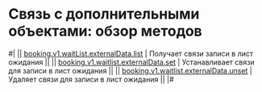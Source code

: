 # Связь с дополнительными объектами: обзор методов


#|
|| [booking.v1.waitList.externalData.list](./booking-v1-waitlist-externaldata-list.md) | Получает связи записи в лист ожидания ||
|| [booking.v1.waitlist.externalData.set](./booking-v1-waitlist-externaldata-set.md) | Устанавливает связи для записи в лист ожидания ||
|| [booking.v1.waitlist.externalData.unset](./booking-v1-waitlist-externaldata-unset.md) | Удаляет связи для записи в лист ожидания ||
|#
